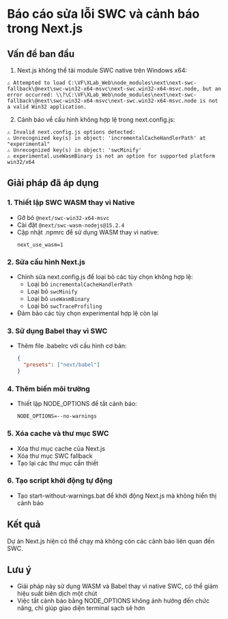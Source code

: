 # Báo cáo sửa lỗi SWC và cảnh báo trong Next.js

## Vấn đề ban đầu
1. Next.js không thể tải module SWC native trên Windows x64:
```
⚠ Attempted to load C:\VF\XLab_Web\node_modules\next\next-swc-fallback\@next\swc-win32-x64-msvc\next-swc.win32-x64-msvc.node, but an error occurred: \\?\C:\VF\XLab_Web\node_modules\next\next-swc-fallback\@next\swc-win32-x64-msvc\next-swc.win32-x64-msvc.node is not a valid Win32 application.
```

2. Cảnh báo về cấu hình không hợp lệ trong next.config.js:
```
⚠ Invalid next.config.js options detected:
⚠ Unrecognized key(s) in object: 'incrementalCacheHandlerPath' at "experimental"
⚠ Unrecognized key(s) in object: 'swcMinify'
⚠ experimental.useWasmBinary is not an option for supported platform win32/x64
```

## Giải pháp đã áp dụng

### 1. Thiết lập SWC WASM thay vì Native
- Gỡ bỏ `@next/swc-win32-x64-msvc`
- Cài đặt `@next/swc-wasm-nodejs@15.2.4`
- Cập nhật .npmrc để sử dụng WASM thay vì native:
  ```
  next_use_wasm=1
  ```

### 2. Sửa cấu hình Next.js
- Chỉnh sửa next.config.js để loại bỏ các tùy chọn không hợp lệ:
  - Loại bỏ `incrementalCacheHandlerPath`
  - Loại bỏ `swcMinify`
  - Loại bỏ `useWasmBinary`
  - Loại bỏ `swcTraceProfiling`
- Đảm bảo các tùy chọn experimental hợp lệ còn lại

### 3. Sử dụng Babel thay vì SWC
- Thêm file .babelrc với cấu hình cơ bản:
  ```json
  {
    "presets": ["next/babel"]
  }
  ```

### 4. Thêm biến môi trường
- Thiết lập NODE_OPTIONS để tắt cảnh báo:
  ```
  NODE_OPTIONS=--no-warnings
  ```

### 5. Xóa cache và thư mục SWC
- Xóa thư mục cache của Next.js
- Xóa thư mục SWC fallback
- Tạo lại các thư mục cần thiết

### 6. Tạo script khởi động tự động
- Tạo start-without-warnings.bat để khởi động Next.js mà không hiển thị cảnh báo

## Kết quả
Dự án Next.js hiện có thể chạy mà không còn các cảnh báo liên quan đến SWC.

## Lưu ý
- Giải pháp này sử dụng WASM và Babel thay vì native SWC, có thể giảm hiệu suất biên dịch một chút
- Việc tắt cảnh báo bằng NODE_OPTIONS không ảnh hưởng đến chức năng, chỉ giúp giao diện terminal sạch sẽ hơn 